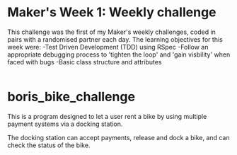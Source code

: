 # Maker's Week 1: Weekly challenge

This challenge was the first of my Maker's weekly challenges, coded in pairs with a randomised partner each day.
The learning objectives for this week were:
-Test Driven Development (TDD) using RSpec
-Follow an appropriate debugging process to 'tighten the loop' and 'gain visbility' when faced with bugs
-Basic class structure and attributes

```
```
# boris_bike_challenge
This is a program designed to let a user rent a bike by using multiple payment systems via a docking station. 

The docking station can accept payments, release and dock a bike, and can check the status of the bike. 

